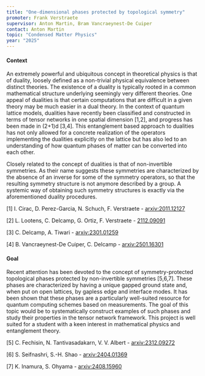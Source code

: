 ```yaml
---
title: "One-dimensional phases protected by topological symmetry"
promoter: Frank Verstraete
supervisor: Anton Martin, Bram Vancraeynest-De Cuiper
contact: Anton Martin
topic: "Condensed Matter Physics"
year: "2025"
---
```


#### Context

An extremely powerful and ubiquitous concept in theoretical physics is that of duality, loosely defined as a non-trivial physical equivalence between distinct theories. The existence of a duality is typically rooted in a common mathematical structure underlying seemingly very different theories. One appeal of dualities is that certain computations that are difficult in a given theory may be much easier in a dual theory. In the context of quantum lattice models, dualities have recently been classified and constructed in terms of tensor networks in one spatial dimension [1,2], and progress has been made in (2+1)d [3,4]. This entanglement based approach to dualities has not only allowed for a concrete realization of the operators implementing the dualities explicitly on the lattice but has also led to an understanding of how quantum phases of matter can be converted into each other.

Closely related to the concept of dualities is that of non-invertible symmetries. As their name suggests these symmetries are characterized by the absence of an inverse for some of the symmetry operators, so that the resulting symmetry structure is not anymore described by a group. A systemic way of obtaining such symmetry structures is exactly via the aforementioned duality procedures.

[1] I. Cirac, D. Perez-Garcia, N. Schuch, F. Verstraete - [arxiv:2011.12127](https://arxiv.org/abs/2312.09272)

[2] L. Lootens, C. Delcamp, G. Ortiz, F. Verstraete - [2112.09091](https://arxiv.org/abs/2112.09091)

[3] C. Delcamp, A. Tiwari - [arxiv:2301.01259](https://arxiv.org/abs/2301.01259)

[4] B. Vancraeynest-De Cuiper, C. Delcamp - [arxiv:2501.16301](https://arxiv.org/abs/2501.16301)

#### Goal

Recent attention has been devoted to the concept of symmetry-protected topological phases protected by non-invertible symmetries [5,6,7]. These phases are characterized by having a unique gapped ground state and, when put on open lattices, by gapless edge and interface modes. It has been shown that these phases are a particularly well-suited resource for quantum computing schemes based on measurements. The goal of this topic would be to systematically construct examples of such phases and study their properties in the tensor network framework. This project is well suited for a student with a keen interest in mathematical physics and entanglement theory.


[5] C. Fechisin, N. Tantivasadakarn, V. V. Albert - [arxiv:2312.09272](https://arxiv.org/abs/2312.09272)

[6] S. Seifnashri, S.-H. Shao - [arxiv:2404.01369](https://arxiv.org/abs/2404.01369)

[7] K. Inamura, S. Ohyama - [arxiv:2408.15960](https://arxiv.org/abs/2408.15960)